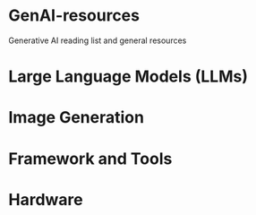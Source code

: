 # GenAI-resources
Generative AI reading list and general resources

# Large Language Models (LLMs)


# Image Generation


# Framework and Tools


# Hardware
